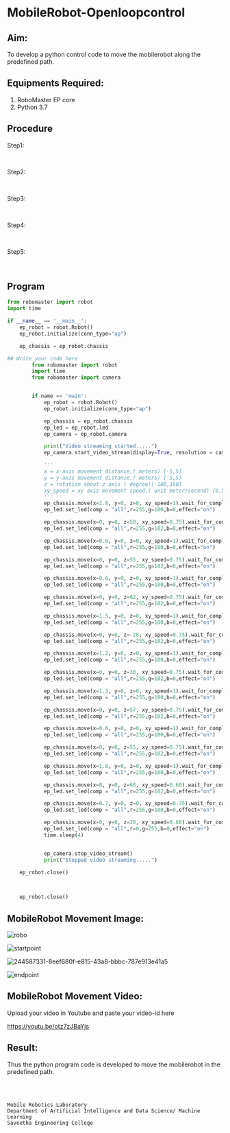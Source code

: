# MobileRobot-Openloopcontrol
## Aim:

To develop a python control code to move the mobilerobot along the predefined path.

## Equipments Required:
1. RoboMaster EP core
2. Python 3.7

## Procedure

Step1:

<br/>

Step2:

<br/>

Step3:

<br/>

Step4:

<br/>

Step5:

<br/>

## Program
```python
from robomaster import robot
import time

if __name__ == '__main__':
    ep_robot = robot.Robot()
    ep_robot.initialize(conn_type="ap")

    ep_chassis = ep_robot.chassis

## Write your code here
        from robomaster import robot
        import time
        from robomaster import camera


        if name == 'main':
            ep_robot = robot.Robot()
            ep_robot.initialize(conn_type="ap")

            ep_chassis = ep_robot.chassis
            ep_led = ep_robot.led
            ep_camera = ep_robot.camera

            print("Video streaming started.....")
            ep_camera.start_video_stream(display=True, resolution = camera.STREAM_360P)

            '''
            x = x-axis movement distance,( meters) [-5,5]
            y = y-axis movement distance,( meters) [-5,5]
            z = rotation about z axis ( degree)[-180,180]
            xy_speed = xy axis movement speed,( unit meter/second) [0.5,2]
            '''
            ep_chassis.move(x=2.8, y=0, z=0, xy_speed=1).wait_for_completed()
            ep_led.set_led(comp = "all",r=255,g=100,b=0,effect="on")

            ep_chassis.move(x=0, y=0, z=50, xy_speed=0.75).wait_for_completed()
            ep_led.set_led(comp = "all",r=255,g=102,b=0,effect="on")

            ep_chassis.move(x=0.6, y=0, z=0, xy_speed=1).wait_for_completed()
            ep_led.set_led(comp = "all",r=255,g=100,b=0,effect="on")

            ep_chassis.move(x=0, y=0, z=55, xy_speed=0.75).wait_for_completed()
            ep_led.set_led(comp = "all",r=255,g=102,b=0,effect="on")

            ep_chassis.move(x=0.6, y=0, z=0, xy_speed=1).wait_for_completed()
            ep_led.set_led(comp = "all",r=255,g=100,b=0,effect="on")

            ep_chassis.move(x=0, y=0, z=62, xy_speed=0.75).wait_for_completed()
            ep_led.set_led(comp = "all",r=255,g=102,b=0,effect="on")

            ep_chassis.move(x=1.5, y=0, z=0, xy_speed=1).wait_for_completed()
            ep_led.set_led(comp = "all",r=255,g=100,b=0,effect="on")

            ep_chassis.move(x=0, y=0, z=-28, xy_speed=0.75).wait_for_completed()
            ep_led.set_led(comp = "all",r=255,g=102,b=0,effect="on")

            ep_chassis.move(x=1.2, y=0, z=0, xy_speed=1).wait_for_completed()
            ep_led.set_led(comp = "all",r=255,g=100,b=0,effect="on")

            ep_chassis.move(x=0, y=0, z=30, xy_speed=0.75).wait_for_completed()
            ep_led.set_led(comp = "all",r=255,g=102,b=0,effect="on")

            ep_chassis.move(x=1.3, y=0, z=0, xy_speed=1).wait_for_completed()
            ep_led.set_led(comp = "all",r=255,g=100,b=0,effect="on")

            ep_chassis.move(x=0, y=0, z=57, xy_speed=0.75).wait_for_completed()
            ep_led.set_led(comp = "all",r=255,g=102,b=0,effect="on")

            ep_chassis.move(x=0.6, y=0, z=0, xy_speed=1).wait_for_completed()
            ep_led.set_led(comp = "all",r=255,g=100,b=0,effect="on")

            ep_chassis.move(x=0, y=0, z=55, xy_speed=0.75).wait_for_completed()
            ep_led.set_led(comp = "all",r=255,g=102,b=0,effect="on")

            ep_chassis.move(x=1.8, y=0, z=0, xy_speed=1).wait_for_completed()
            ep_led.set_led(comp = "all",r=255,g=100,b=0,effect="on")

            ep_chassis.move(x=0, y=0, z=68, xy_speed=0.60).wait_for_completed()
            ep_led.set_led(comp = "all",r=255,g=102,b=0,effect="on")

            ep_chassis.move(x=0.7, y=0, z=0, xy_speed=0.75).wait_for_completed()
            ep_led.set_led(comp = "all",r=255,g=100,b=0,effect="on")

            ep_chassis.move(x=0, y=0, z=20, xy_speed=0.60).wait_for_completed()
            ep_led.set_led(comp = "all",r=0,g=255,b=0,effect="on")
            time.sleep(4)


            ep_camera.stop_video_stream()
            print("Stopped video streaming.....")

    ep_robot.close()


    
    ep_robot.close()
```

## MobileRobot Movement Image:

![robo](./img/robomaster.png)


![startpoint](https://github.com/Janarthanan2/mobilerobot-openloopcontrol/assets/119393515/92bfcba3-e931-4a7f-a907-2fef327dfa66)




![244587331-8eef680f-e815-43a8-bbbc-787e913e41a5](https://github.com/Janarthanan2/mobilerobot-openloopcontrol/assets/119393515/9a2b5111-5e5e-4ddf-a1ff-355665d64c73)





![endpoint](https://github.com/Janarthanan2/mobilerobot-openloopcontrol/assets/119393515/95d0c385-4656-469a-ac11-f83b1cff9bc4)

## MobileRobot Movement Video:

Upload your video in Youtube and paste your video-id here

https://youtu.be/otz7zJBaYjs


## Result:
Thus the python program code is developed to move the mobilerobot in the predefined path.


<br/>
<br/>

```
Mobile Robotics Laboratory
Department of Artificial Intelligence and Data Science/ Machine Learning
Saveetha Engineering College
```
